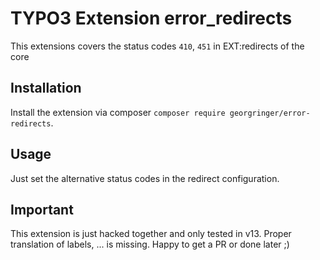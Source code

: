 # TYPO3 Extension error_redirects

This extensions covers the status codes `410`, `451` in EXT:redirects of the core

## Installation

Install the extension via composer `composer require georgringer/error-redirects`.

## Usage

Just set the alternative status codes in the redirect configuration.

## Important

This extension is just hacked together and only tested in v13. Proper translation of labels, ... is missing.
Happy to get a PR or done later ;)

